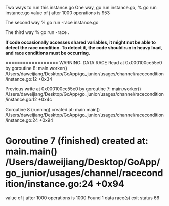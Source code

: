 Two ways to run this instance.go
One way, go run instance.go,
% go run instance.go
value of j after 1000 operations is  953

The second way
% go run -race instance.go

The third way
% go run -race .

**If code occasionally accesses shared variables, it might not be able to detect the race condition. 
To detect it, the code should run in heavy load, and race conditions must be occurring.**

==================
WARNING: DATA RACE
Read at 0x000100ce55e0 by goroutine 8:
main.worker()
/Users/daweijiang/Desktop/GoApp/go_junior/usages/channel/racecondition/instance.go:12 +0x34

Previous write at 0x000100ce55e0 by goroutine 7:
main.worker()
/Users/daweijiang/Desktop/GoApp/go_junior/usages/channel/racecondition/instance.go:12 +0x4c

Goroutine 8 (running) created at:
main.main()
/Users/daweijiang/Desktop/GoApp/go_junior/usages/channel/racecondition/instance.go:24 +0x94

Goroutine 7 (finished) created at:
main.main()
/Users/daweijiang/Desktop/GoApp/go_junior/usages/channel/racecondition/instance.go:24 +0x94
==================

value of j after 1000 operations is  1000
Found 1 data race(s)
exit status 66